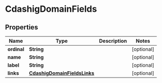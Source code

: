 

# CdashigDomainFields


## Properties

Name | Type | Description | Notes
------------ | ------------- | ------------- | -------------
**ordinal** | **String** |  |  [optional]
**name** | **String** |  |  [optional]
**label** | **String** |  |  [optional]
**links** | [**CdashigDomainFieldsLinks**](CdashigDomainFieldsLinks.md) |  |  [optional]



